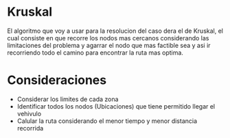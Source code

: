 # Kruskal
El algoritmo que voy a usar para la resolucion del caso dera el de Kruskal, el cual consiste en que recorre los nodos mas cercanos considerando las limitaciones del problema y agarrar el nodo que mas factible sea y asi ir recorriendo todo el camino para encontrar la ruta mas optima.

# Consideraciones
- Considerar los limites de cada zona 
- Identificar todos los nodos (Ubicaciones) que tiene permitido llegar el vehivulo
- Calular la ruta considerando el menor tiempo y menor distancia recorrida
